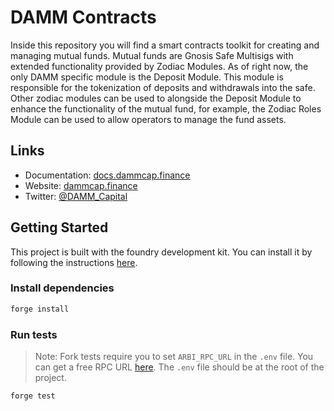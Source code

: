 # DAMM Contracts

Inside this repository you will find a smart contracts toolkit for creating and managing mutual funds. Mutual funds are Gnosis Safe Multisigs with extended functionality provided by Zodiac Modules. As of right now, the only DAMM specific module is the Deposit Module. This module is responsible for the tokenization of deposits and withdrawals into the safe. Other zodiac modules can be used to alongside the Deposit Module to enhance the functionality of the mutual fund, for example, the Zodiac Roles Module can be used to allow operators to manage the fund assets.

## Links

- Documentation: [docs.dammcap.finance](https://docs.dammcap.finance)
- Website: [dammcap.finance](https://dammcap.finance)
- Twitter: [@DAMM_Capital](https://x.com/DAMM_Capital)

## Getting Started

This project is built with the foundry development kit. You can install it by following the instructions [here](https://book.getfoundry.sh/getting-started/installation.html).

### Install dependencies

```bash
forge install
```

### Run tests

> Note: Fork tests require you to set `ARBI_RPC_URL` in the `.env` file. You can get a free RPC URL [here](https://www.alchemy.com/). The `.env` file should be at the root of the project.

```bash
forge test
```
